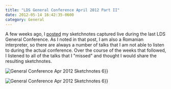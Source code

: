 ```yaml
---
title: "LDS General Conference April 2012 Part II"
date: 2012-05-14 16:42:35-0600
category: General
---
```


A few weeks ago, I <a title="LDS General Conference April 2012" href="https://www.bennorris.blog/2012/04/05/lds-general-conference.html">posted</a> my sketchnotes captured live during the last LDS General Conference. As I noted in that post, I am also a Romanian interpreter, so there are always a number of talks that I am not able to listen to during the actual conference. Over the course of the weeks that followed, I listened to all of the talks that I "missed" and thought I would share the resulting sketchnotes.

<img src="https://media.bennorris.org/images/gospelsketcher/uploads/2021/872745979a.png" alt="General Conference Apr 2012 Sketchnotes 6" gallery="apr12">}}

<img src="https://media.bennorris.org/images/gospelsketcher/uploads/2021/79d0ed861c.png" alt="General Conference Apr 2012 Sketchnotes 6" gallery="apr12">}}
